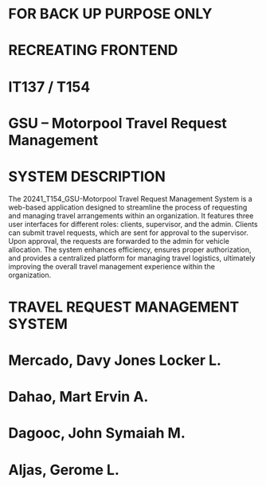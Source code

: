 # FOR BACK UP PURPOSE ONLY
# RECREATING FRONTEND

# IT137 / T154
# GSU – Motorpool Travel Request Management

# SYSTEM DESCRIPTION
The 20241_T154_GSU-Motorpool Travel Request Management System is a web-based application designed to streamline the process of requesting and managing travel arrangements within an organization. It features three user interfaces for different roles: clients, supervisor, and the admin. Clients can submit travel requests, which are sent for approval to the supervisor. Upon approval, the requests are forwarded to the admin for vehicle allocation. The system enhances efficiency, ensures proper authorization, and provides a centralized platform for managing travel logistics, ultimately improving the overall travel management experience within the organization.

# TRAVEL REQUEST MANAGEMENT SYSTEM
# Mercado, Davy Jones Locker L.
# Dahao, Mart Ervin A.
# Dagooc, John Symaiah M.
# Aljas, Gerome L.
